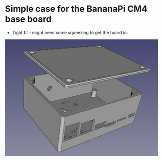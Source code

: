# Simple case for the BananaPi CM4 base board

* Tight fit - might need some squeezing to get the board in.

![Screenshot.png](./Screenshot.png)
